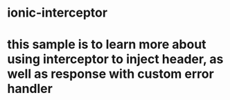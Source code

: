 # ionic-interceptor
# this sample is to learn more about using interceptor to inject header, as well as response with custom error handler
